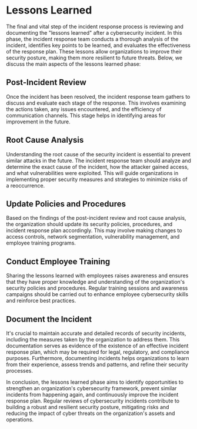 # Lessons Learned

The final and vital step of the incident response process is reviewing and documenting the "lessons learned" after a cybersecurity incident. In this phase, the incident response team conducts a thorough analysis of the incident, identifies key points to be learned, and evaluates the effectiveness of the response plan. These lessons allow organizations to improve their security posture, making them more resilient to future threats. Below, we discuss the main aspects of the lessons learned phase:

## Post-Incident Review

Once the incident has been resolved, the incident response team gathers to discuss and evaluate each stage of the response. This involves examining the actions taken, any issues encountered, and the efficiency of communication channels. This stage helps in identifying areas for improvement in the future.

## Root Cause Analysis

Understanding the root cause of the security incident is essential to prevent similar attacks in the future. The incident response team should analyze and determine the exact cause of the incident, how the attacker gained access, and what vulnerabilities were exploited. This will guide organizations in implementing proper security measures and strategies to minimize risks of a reoccurrence.

## Update Policies and Procedures

Based on the findings of the post-incident review and root cause analysis, the organization should update its security policies, procedures, and incident response plan accordingly. This may involve making changes to access controls, network segmentation, vulnerability management, and employee training programs.

## Conduct Employee Training

Sharing the lessons learned with employees raises awareness and ensures that they have proper knowledge and understanding of the organization's security policies and procedures. Regular training sessions and awareness campaigns should be carried out to enhance employee cybersecurity skills and reinforce best practices.

## Document the Incident

It's crucial to maintain accurate and detailed records of security incidents, including the measures taken by the organization to address them. This documentation serves as evidence of the existence of an effective incident response plan, which may be required for legal, regulatory, and compliance purposes. Furthermore, documenting incidents helps organizations to learn from their experience, assess trends and patterns, and refine their security processes.

In conclusion, the lessons learned phase aims to identify opportunities to strengthen an organization's cybersecurity framework, prevent similar incidents from happening again, and continuously improve the incident response plan. Regular reviews of cybersecurity incidents contribute to building a robust and resilient security posture, mitigating risks and reducing the impact of cyber threats on the organization's assets and operations.